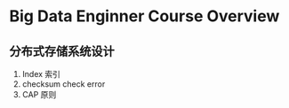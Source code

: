 # Big Data Enginner Course Overview

## 分布式存储系统设计

1. Index 索引
2. checksum check error
3. CAP 原则



